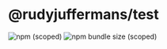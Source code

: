 # @rudyjuffermans/test
![npm (scoped)](https://img.shields.io/npm/v/@rudyjuffermans/test)
![npm bundle size (scoped)](https://img.shields.io/bundlephobia/min/rudyjuffermans/test)
